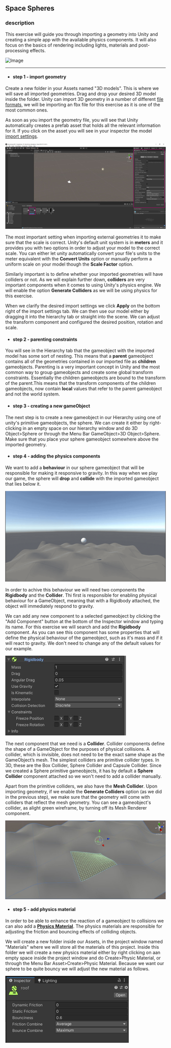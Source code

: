 ## Space Spheres

### description

This exercise will guide you through importing a geometry into Unity and creating a simple app with the available physics components. It will also focus on the basics of rendering including lights, materials and post-processing effects.

![Image](https://github.com/EleanaGrimshaw/unity-basic-training/blob/master/Image%20Links/FirstUnityGame.gif?raw=true)

---

* #### step 1 - import geometry
Create a new folder in your Assets named "3D models". This is where we will save all imported geometries. Drag and drop your desired 3D model inside the folder. Unity can import 3D geometry in a number of different [file formats](https://docs.unity3d.com/Manual/3D-formats.html), we will be importing an fbx file for this exercise as it is one of the most common ones. 

As soon as you import the geometry file, you will see that Unity automatically creates a prefab asset that holds all the relevant information for it. If you click on the asset you will see in your inspector the model [import settings](https://docs.unity3d.com/Manual/FBXImporter-Model.html).

![Image](https://github.com/EleanaGrimshaw/unity-basic-training/blob/master/Image%20Links/importingnew.JPG?raw=true)

The most important setting when importing external geometries it to make sure that the scale is correct. Unity's default unit system is in **meters** and it provides you with two options in order to adjust your model to the correct scale. You can either let unity automatically convert your file's units to the meter equivalent with the **Convert Units** option or manually perform a uniform scale on your model though the **Scale Factor** option.

Similarly important is to define whether your imported geometries will have colliders or not. As we will explain further down, **colliders** are very important components when it comes to using Unity's physics engine. We will enable the option **Generate Colliders** as we will be using physics for this exercise. 

When we clarify the desired import settings we click **Apply** on the bottom right of the import settings tab. We can then use our model either by dragging it into the hierarchy tab or straight into the scene. We can adjust the transform component and configured the desired position, rotation and scale.

* #### step 2 - parenting constraints
You will see in the Hierarchy tab that the gameobject with the imported model has some sort of nesting. This means that a **parent** gameobject contains all of the geometries contained in our imported file as **children** gameobjects. Parenting is a very important concept in Unity and the most common way to group gameobjects and create some global transform constraints. Essentially the children gameobjects are bound to the transform of the parent.This means that the transform components of the children gameobjects, now contain **local** values that refer to the parent gameobject and not the world system. 

* #### step 3 - creating a new gameObject
The next step is to create a new gameobject in our Hierarchy using one of unity's primitive gameobjects, the sphere. We can create it either by right-clicking in an empty space on our hierarchy window and do 3D Object>Sphere or through the Menu Bar GameObject>3D Object>Sphere. Make sure that you place your sphere gameobject somewhere above the imported geometry.

* #### step 4 - adding the physics components
We want to add a **behaviour** in our sphere gameobject that will be responsible for making it responsive to gravity. In this way when we play our game, the sphere will **drop** and **collide** with the imported gameobject that lies below it. 

![Image](https://github.com/EleanaGrimshaw/unity-basic-training/blob/master/Image%20Links/rollingSphere.gif?raw=true)

In order to achive this behaviour we will need two components the **Rigidbody** and the **Collider**. Thi first is responsible for enabling physical behaviour for a GameObject, meaning that with a Rigidbody attached, the object will immediately respond to gravity.

We can add any new component to a selected gameobject by clicking the "Add Component" button at the bottom of the Inspector window and typing its name. For this exercise we will search and add the **Rigidbody** component. As you can see this component has some properties that will define the physical behaviour of the gameobject, such as it's mass and if it will react to gravity. We don't need to change any of the default values for our example.

![Image](https://github.com/EleanaGrimshaw/unity-basic-training/blob/master/Image%20Links/rigid.JPG?raw=true)

The next component that we need is a **Collider**. Collider components define the shape of a GameObject for the purposes of physical collisions. A collider, which is invisible, does not need to be the exact same shape as the GameObject’s mesh. The simplest colliders are primitive collider types. In 3D, these are the Box Collider, Sphere Collider and Capsule Collider. Since we created a Sphere primitive gameobjects, it has by default a **Sphere Collider** component attached so we won't need to add a collider manually.

Apart from the primitive colliders, we also have the **Mesh Collider**. Upon importing geometry, if we enable the **Generate Colliders** option (as we did in the previous step), we make sure that the geometry will come with colliders that reflect the mesh geometry. You can see a gameobject's collider, as alight green wireframe, by turning off its Mesh Renderer component. 

![Image](https://github.com/EleanaGrimshaw/unity-basic-training/blob/master/Image%20Links/colliders.JPG?raw=true)

* #### step 5 - add physics material
In order to be able to enhance the reaction of a gameobject to collisions we can also add a **[Physics Material](https://docs.unity3d.com/Manual/class-PhysicMaterial.html)**. The physics materials are responsible for adjusting the friction and bouncing effects of colliding objects. 

We will create a new folder inside our Assets, in the project window named "Materials" where we will store all the materials of this project. Inside this folder we will create a new physics material either by right clicking on aan empty space inside the project window and do Create>Physic Material, or through the Menu Bar Asset>Create>Physic Material. Because we want our sphere to be quite bouncy we will adjust the new material as follows.

![Image](https://github.com/EleanaGrimshaw/unity-basic-training/blob/master/Image%20Links/physicmat.JPG?raw=true)
